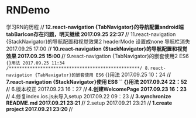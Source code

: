 # RNDemo
学习RN的历程
/**************************************************/
12.react-navigation {TabNavigator}的导航配置android端
tabBarIcon存在问题，明天继续
  2017.09.25 22:37
/**************************************************/
11.react-navigation {StackNavigator}的导航配置和视觉效果2
headerMode 设置成none 导航栏消失
  2017.09.25 17:00
/**************************************************/
10.react-navigation {StackNavigator}的导航配置和视觉效果
  2017.09.25 15:00
/**************************************************/
9.react-navigation {TabNavigator}的嵌套使用2
  ES6 `` {}用法
  2017.09.25 11:34
/**************************************************/
8.react-navigation {TabNavigator}的嵌套使用
  ES6 `` {}用法
  2017.09.25 10：24
/**************************************************/
7.react-navigation {StackNavigator}使用
  ES6 `` {}用法
  2017.09.24 22：52
/**************************************************/
6.版本校正
2017.09.23 16：27
/**************************************************/
4.创建WelcomePage
2017.09.23 16：23
/**************************************************/
4.修复index.ios.js未导入setup
2017.09.22 09：23
/**************************************************/
3.synchronize README.md
2017.09.21 23:21
/**************************************************/
2.setup
2017.09.21 23:21
/**************************************************/
1.create project
2017.09.21 23:20
/**************************************************/